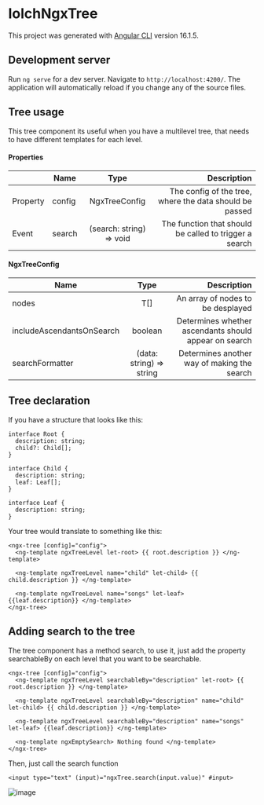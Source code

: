 # IolchNgxTree

This project was generated with [Angular CLI](https://github.com/angular/angular-cli) version 16.1.5.

## Development server

Run `ng serve` for a dev server. Navigate to `http://localhost:4200/`. The application will automatically reload if you change any of the source files.

## Tree usage

This tree component its useful when you have a multilevel tree, that needs to have different templates for each level.

#### Properties
|    |  Name        | Type           | Description  |
|  ---- | ------------- |:-------------:| -----:|
| Property |  config        | NgxTreeConfig<T>           | The config of the tree, where the data should be passed  |
|  Event  |  search | (search: string) => void | The function that should be called to trigger a search  |



#### NgxTreeConfig<T>

| Name        | Type           | Description  |
 ------------- |:-------------:| -----:|
|  nodes  | T[]           | An array of nodes to be desplayed  |
|  includeAscendantsOnSearch  |  boolean | Determines whether ascendants should appear on search  |
|  searchFormatter  |  (data: string) => string | Determines another way of making the search |

## Tree declaration

If you have a structure that looks like this:

```
interface Root {
  description: string;
  child?: Child[];
}

interface Child {
  description: string;
  leaf: Leaf[];
}

interface Leaf {
  description: string;
}
```

Your tree would translate to something like this:

```
<ngx-tree [config]="config">
  <ng-template ngxTreeLevel let-root> {{ root.description }} </ng-template>
  
  <ng-template ngxTreeLevel name="child" let-child> {{ child.description }} </ng-template>

  <ng-template ngxTreeLevel name="songs" let-leaf> {{leaf.description}} </ng-template>
</ngx-tree>
```

## Adding search to the tree

The tree component has a method search, to use it, just add the property searchableBy on each level that you want to be searchable.

```
<ngx-tree [config]="config">
  <ng-template ngxTreeLevel searchableBy="description" let-root> {{ root.description }} </ng-template>
  
  <ng-template ngxTreeLevel searchableBy="description" name="child" let-child> {{ child.description }} </ng-template>
  
  <ng-template ngxTreeLevel searchableBy="description" name="songs" let-leaf> {{leaf.description}} </ng-template>

  <ng-template ngxEmptySearch> Nothing found </ng-template>
</ngx-tree>
```

Then, just call the search function

```
<input type="text" (input)="ngxTree.search(input.value)" #input>
```

![image](https://github.com/Iolch/iolch-ngx-tree/assets/42042614/8993ac5c-e1e8-4976-a292-cbe85c16ca87)
